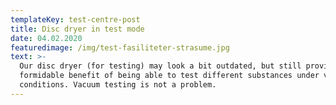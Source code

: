 ```yaml
---
templateKey: test-centre-post
title: Disc dryer in test mode
date: 04.02.2020
featuredimage: /img/test-fasiliteter-strasume.jpg
text: >-
  Our disc dryer (for testing) may look a bit outdated, but still provides a
  formidable benefit of being able to test different substances under varying
  conditions. Vacuum testing is not a problem.
---
```


